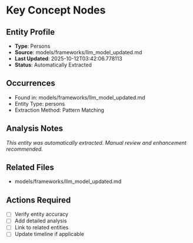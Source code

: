 # Key Concept Nodes

## Entity Profile
- **Type**: Persons
- **Source**: models/frameworks/llm_model_updated.md
- **Last Updated**: 2025-10-12T03:42:06.778113
- **Status**: Automatically Extracted

## Occurrences
- Found in: models/frameworks/llm_model_updated.md
- Entity Type: persons
- Extraction Method: Pattern Matching

## Analysis Notes
*This entity was automatically extracted. Manual review and enhancement recommended.*

## Related Files
- models/frameworks/llm_model_updated.md

## Actions Required
- [ ] Verify entity accuracy
- [ ] Add detailed analysis
- [ ] Link to related entities
- [ ] Update timeline if applicable
